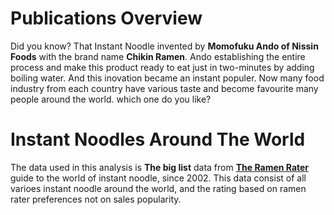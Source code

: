 # Publications Overview

Did you know? That Instant Noodle invented by **Momofuku Ando of Nissin Foods** with the brand name **Chikin Ramen**. Ando establishing the entire process and make this product ready to eat just in two-minutes by adding boiling water. And this inovation became an instant populer. Now many food industry from each country have various taste and become favourite many people around the world. which one do you like?

# Instant Noodles Around The World

The data used in this analysis is **The big list** data from [**The Ramen Rater**](https://www.theramenrater.com/resources-2/the-list/#google_vignette) guide to the world of instant noodle, since 2002. This data consist of all varioes instant noodle around the world, and the rating based on ramen rater preferences not on sales popularity.
